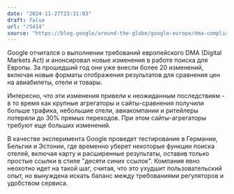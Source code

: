 ```yaml
---
date: "2024-11-27T23:31:03"
draft: false
url: "/5414"
source: "https://blog.google/around-the-globe/google-europe/dma-compliance-update/"
---
```


Google отчитался о выполнении требований европейского DMA (Digital Markets Act) и анонсировал новые изменения в работе поиска для Европы. За прошедший год они уже внесли более 20 изменений, включая новые форматы отображения результатов для сравнения цен на авиабилеты, отели и товары.

Интересно, что эти изменения привели к неожиданным последствиям - в то время как крупные агрегаторы и сайты-сравнения получили больше трафика, небольшие отели, авиакомпании и ритейлеры потеряли до 30% прямых переходов. При этом сайты-агрегаторы требуют еще больших изменений.

В качестве эксперимента Google проведет тестирование в Германии, Бельгии и Эстонии, где временно уберет некоторые функции поиска отелей, включая карту и расширенные результаты, оставив только простые ссылки в стиле "десяти синих ссылок". Компания явно неохотно идет на такой шаг, считая, что это ухудшит пользовательский опыт, но вынуждена искать баланс между требованиями регуляторов и удобством сервиса.
